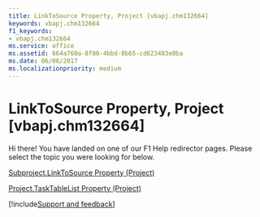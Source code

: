 ```yaml
---
title: LinkToSource Property, Project [vbapj.chm132664]
keywords: vbapj.chm132664
f1_keywords:
- vbapj.chm132664
ms.service: office
ms.assetid: 664a760a-8f80-4bbd-8b65-cd623483e0ba
ms.date: 06/08/2017
ms.localizationpriority: medium
---
```



# LinkToSource Property, Project [vbapj.chm132664]

Hi there! You have landed on one of our F1 Help redirector pages. Please select the topic you were looking for below.

[Subproject.LinkToSource Property (Project)](https://msdn.microsoft.com/library/8055fc21-1de2-dbd1-c28d-2200e8bc781d%28Office.15%29.aspx)

[Project.TaskTableList Property (Project)](https://msdn.microsoft.com/library/a36abbcb-db7d-f593-7e5c-df00fd96f010%28Office.15%29.aspx)

[!include[Support and feedback](~/includes/feedback-boilerplate.md)]